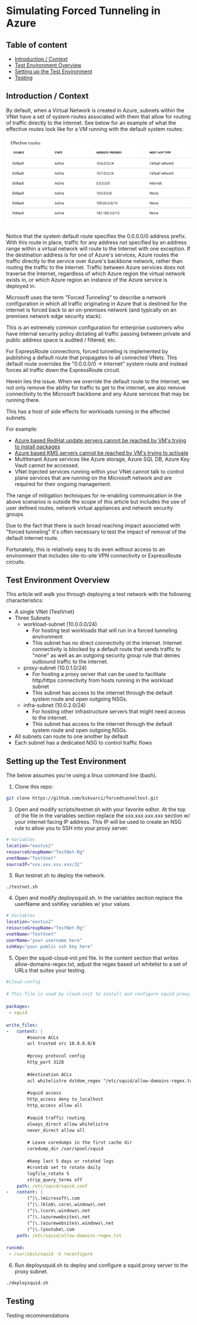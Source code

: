 Simulating Forced Tunneling in Azure
======================

## Table of content

- [Introduction / Context](#Introduction-/-Context)
- [Test Environment Overview](Test-Environment-Overview)
- [Setting up the Test Environment](Setting-up-a-Test-Environment)
- [Testing](Testing)
## Introduction / Context

By default, when a Virtual Network is created in Azure, subnets within the VNet have a set of system routes associated with them that allow for routing of traffic directly to the internet. See below for an example of what the effective routes look like for a VM running with the default system routes:

![System Routes](images/defaultroutetable.png)

Notice that the system default route specifies the 0.0.0.0/0 address prefix. With this route in place, traffic for any address not specified by an address range within a virtual network will route to the Internet with one exception. If the destination address is for one of Azure's services, Azure routes the traffic directly to the service over Azure's backbone network, rather than routing the traffic to the Internet. Traffic between Azure services does not traverse the Internet, regardless of which Azure region the virtual network exists in, or which Azure region an instance of the Azure service is deployed in.

Microsoft uses the term "Forced Tunneling" to describe a network configuration in which all traffic originating in Azure that is destined for the internet is forced back to an on-premises network (and typically on an premises network edge security stack).

This is an extremely common configuration for enterprise customers who have internal security policy dictating all traffic passing between private and public address space is audited / filtered, etc.

For ExpressRoute connections, forced tunneling is implemented by publishing a default route that propagates to all connected VNets. This default route overrides the "0.0.0.0/0 -> Internet" system route and instead forces all traffic down the ExpressRoute circuit.

Herein lies the issue. When we override the default route to the internet, we not only remove the ability for traffic to get to the internet, we also remove connectivity to the Microsoft backbone and any Azure services that may be running there.

This has a host of side effects for workloads running in the affected subnets. 

For example:
- [Azure based RedHat update servers cannot be reached by VM's trying to install packages](https://github.com/MicrosoftDocs/azure-docs/issues/11969)
- [Azure based KMS servers cannot be reached by VM's trying to activate](https://docs.microsoft.com/en-us/azure/virtual-machines/troubleshooting/custom-routes-enable-kms-activation)
- Multitenant Azure services like Azure storage, Azure SQL DB, Azure Key Vault cannot be accessed.
- VNet Injected services running within your VNet cannot talk to control plane services that are running on the Microsoft network and are required for their ongoing management.

The range of mitigation techniques for re-enabling communication in the above scenarios is outside the scope of this article but includes the use of user defined routes, network virtual appliances and network security groups.

Due to the fact that there is such broad reaching impact associated with "forced tunneling" it's often necessary to test the impact of removal of the default internet route. 

Fortunately, this is relatively easy to do even without access to an environment that includes site-to-site VPN connectivity or ExpressRoute circuits.

## Test Environment Overview

This article will walk you through deploying a test network with the following characteristics:

- A single VNet (TestVnet)
- Three Subnets
    - workload-subnet (10.0.0.0/24)
        - For hosting test workloads that will run in a forced tunneling environment
        - This subnet has no direct connectivity ot the internet. Internet connectivity is blocked by a default route that sends traffic to "none" as well as an outgoing security group rule that denies outbound traffic to the internet.
    - proxy-subnet (10.0.1.0/24)
        - For hosting a proxy server that can be used to facilitate http/https connectivity from hosts running in the workload subnet
        - This subnet has access to the internet through the default system route and open outgoing NSGs.
    - infra-subnet (10.0.2.0/24)
        - For hosting other infrastructure servers that might need access to the internet.
        - This subnet has access to the internet through the default system route and open outgoing NSGs.
- All subnets can route to one another by default
- Each subnet has a dedicated NSG to control traffic flows

## Setting up the Test Environment

The below assumes you're using a linux command line (bash).

1. Clone this repo:
``` bash
git clone https://github.com/kskvarci/forcedtunneltest.git
```

2. Open and modify scripts\/testnet.sh with your favorite editor. At the top of the file in the variables section replace the xxx.xxx.xxx.xxx section w/ your internet facing IP address. This IP will be used to create an NSG rule to allow you to SSH into your proxy server.
``` bash
# Variables
location="eastus2"
resourceGroupName="TestNet-Rg"
vnetName="TestVnet"
sourceIP="xxx.xxx.xxx.xxx/32"
```
3. Run testnet.sh to deploy the network.
``` base
./testnet.sh
```
4. Open and modify deploysquid.sh. In the variables section replace the userName and sshKey variables w/ your values.
``` bash
# Variables
location="eastus2"
resourceGroupName="TestNet-Rg"
vnetName="TestVnet"
userName="your username here"
sshKey="your public ssh key here"
```
5. Open the squid-cloud-init.yml file. In the content section that writes allow-domains-regex.txt, adjust the regex based url whitelist to a set of URLs that suites your testing.
``` yaml
#cloud-config

# This file is used by cloud-init to install and configure squid proxy.

packages:
 - squid

write_files:
-   content: |
        #source ACLs
        acl trusted src 10.0.0.0/8

        #proxy protocol config
        http_port 3128

        #destination ACLs
        acl whitelistre dstdom_regex "/etc/squid/allow-domains-regex.txt"

        #squid access
        http_access deny to_localhost
        http_access allow all

        #squid traffic routing
        always_direct allow whitelistre
        never_direct allow all

        # Leave coredumps in the first cache dir
        coredump_dir /var/spool/squid
       
        #keep last 5 days or rotated logs
        #crontab set to rotate daily
        logfile_rotate 5
        strip_query_terms off
    path: /etc/squid/squid.conf
-   content: |
        (^|\.)microsoft\.com
        (^|\.)blob\.core\.windows\.net
        (^|\.)core\.windows\.net
        (^|\.)azurewebsites\.net
        (^|\.)azurewebsites\.windows\.net
        (^|\.)youtube\.com
    path: /etc/squid/allow-domains-regex.txt

runcmd:
 - /usr/sbin/squid -k reconfigure
```
6. Run deploysquid.sh to deploy and configure a squid proxy server to the proxy subnet.
``` bash
./deploysquid.sh
```
## Testing
Testing recommendations